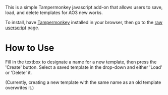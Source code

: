 This is a simple Tampermonkey javascript add-on that allows users to save, load, and delete templates for AO3 new works.

To install, have <a href="https://www.tampermonkey.net">Tampermonkey</a> installed in your browser, then go to the <a href="https://github.com/existential-decline/AO3-Work-Templates/raw/refs/heads/main/AO3-Work-Templates.user.js">raw userscript</a> page.

<h1>How to Use</h1>
Fill in the textbox to designate a name for a new template, then press the 'Create' button.
Select a saved template in the drop-down and either 'Load' or 'Delete' it.

(Currently, creating a new template with the same name as an old template overwrites it.)
